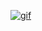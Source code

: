 [![gif](https://thumbs.gfycat.com/RecklessUnacceptableAsianconstablebutterfly-size_restricted.gif)](https://github.com/rigobertocanseco/)

<!--
**rigobertocanseco/rigobertocanseco** is a ✨ _special_ ✨ repository because its `README.md` (this file) appears on your GitHub profile.

Here are some ideas to get you started:

- 🔭 I’m currently working on ...
- 🌱 I’m currently learning ...
- 👯 I’m looking to collaborate on ...
- 🤔 I’m looking for help with ...
- 💬 Ask me about ...
- 📫 How to reach me: ...
- 😄 Pronouns: ...
- ⚡ Fun fact: ...
-->
